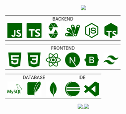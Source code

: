 
<div align="center">
  <img src="https://readme-typing-svg.demolab.com?font=Space+Mono&weight=600&size=30o&duration=2000&pause=2000&repeat=false&color=007A00&center=true&vCenter=true&width=435&lines=TECHS"/>
</div>
 <table align="center">
    <tr>
   <td align="center "colspan="6">BACKEND</td>
    </tr>
    <tr>
      <td><img src="./icons/javascript.svg" alt="JavaScript"></td><td><img src="./icons/typescript.svg" alt="TypeScript"></td><td><img src="./icons/solidity.svg" alt="Solidity"></td>      <td><img src="./icons/appscript.svg" alt="Apps Script"></td><td><img src="./icons/node.svg" alt="Node.js"></td><td><img src="./icons/tsnode.svg" alt="Node.ts"></td>
    </tr>
 </table>
    <table align="center">
    <tr>
    <td align="center "colspan="6">FRONTEND</td>
    </tr>
     <tr>
       <td><img src="./icons/html.svg" alt="HTML"></td><td><img src="./icons/css.svg" alt="CSS"></td><td><img src="./icons/react.svg" alt="REACT"></td><td><img src="./icons/next.svg" alt="NEXT"></td><td><img src="./icons/bootstrap.svg" alt="BOOTSTRAP"></td><td><img src="./icons/tailwind.svg" alt="TAILWIND"></td>
    </tr>
 </table>
 <table align="center">
    <tr>
    <td align="center "colspan="3">DATABASE</td><td align="center "colspan="2">IDE</td>
    </tr>
     <tr>
       <td><img src="./icons/mysql.svg" alt="MYSQL"></td><td><img src="./icons/sqlite.svg" alt="SQLITE"></td><td><img src="./icons/mongodb.svg" alt="MONGODB"></td>
       <td><img src="./icons/eclipse.svg" alt="ECLIPSE"></td><td><img src="./icons/vscode.svg" alt="VSCODE"></td></td>
    </tr>
 </table>
<!-- GIT STATS -->
<div align="center">  
  <a href="https://github.com/RodrigoSKohl">
  <img height="140em" align="center" src="https://github-readme-stats.vercel.app/api?username=RodrigoSKohl&show_icons=true&custom_title=&text_bold=true&theme=shadow_green&include_all_commits=false&count_private=true&hide_border=true&bg_color=00000000"/>
  <img height="140em" align="center" src="https://github-readme-stats.vercel.app/api/top-langs/?username=RodrigoSKohl&custom_title=&text_bold=true&layout=compact&langs_count=7&theme=shadow_green&bg_color=00000000&hide_border=true"/>
</div>
